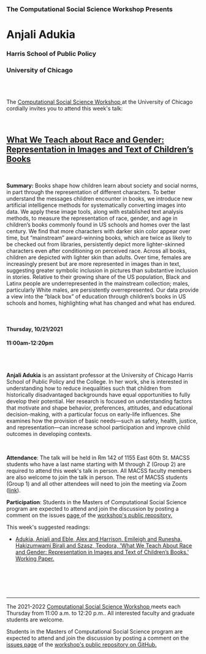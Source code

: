 

<h3 class=pfblock-header> The Computational Social Science Workshop Presents </h3>

<h1 class=pfblock-header3> Anjali Adukia</h1>
<h3 class=pfblock-header3> Harris School of Public Policy </h3>
<h3 class=pfblock-header3> University of Chicago </h3>

<br><br>



<p class=pfblock-header3>The <a href="https://macss.uchicago.edu/content/computation-workshop"> Computational Social Science Workshop </a> at the University of Chicago cordially invites you to attend this week's talk:</p>



<br>

<div class=pfblock-header3>
<h2 class=pfblock-header>
  <a href=https://github.com/uchicago-computation-workshop/Fall2021/tree/master/10-21_Adukia> What We Teach about Race and Gender: Representation in Images and Text of Children’s Books </a>
</h2>

<br>
</div>



<p class=footertext2>

**Summary:** Books shape how children learn about society and social norms, in part through the representation of different characters. To better understand the messages children encounter in books, we introduce new artificial intelligence methods for systematically converting images into data. We apply these image tools, along with established text analysis methods, to measure the representation of race, gender, and age in children’s books commonly found in US schools and homes over the last century. We find that more characters with darker skin color appear over time, but “mainstream” award-winning books, which are twice as likely to be checked out from libraries, persistently depict more lighter-skinned characters even after conditioning on perceived race. Across all books, children are depicted with lighter skin than adults. Over time, females are increasingly present but are more represented in images than in text, suggesting greater symbolic inclusion in pictures than substantive inclusion in stories. Relative to their growing share of the US population, Black and Latinx people are underrepresented in the mainstream collection; males, particularly White males, are persistently overrepresented. Our data provide a view into the “black box” of education through children’s books in US schools and homes, highlighting what has changed and what has endured.


</p>

<br>

<h4 class=pfblock-header3> Thursday, 10/21/2021 </h4>
<h4 class=pfblock-header3> 11:00am-12:20pm </h4>

<br><br>

<p class=footertext2>

**Anjali Adukia** is an assistant professor at the University of Chicago Harris School of Public Policy and the College. In her work, she is interested in understanding how to reduce inequalities such that children from historically disadvantaged backgrounds have equal opportunities to fully develop their potential. Her research is focused on understanding factors that motivate and shape behavior, preferences, attitudes, and educational decision-making, with a particular focus on early-life influences. She examines how the provision of basic needs—such as safety, health, justice, and representation—can increase school participation and improve child outcomes in developing contexts.
</p>

<br>

<p class=footertext2>

**Attendance**: The talk will be held in Rm 142 of 1155 East 60th St. MACSS students who have a last name starting with M through Z (Group 2) are required to attend this week's talk in person. All MACSS faculty members are also welcome to join the talk in person. The rest of MACSS students (Group 1) and all other attendees will need to join the meeting via Zoom ([link](https://uchicago.zoom.us/j/95981728771?pwd=SWdIcmVYeDFINmZpaldkbmsxUmN4dz09)).
</p>

<p class=footertext2>

**Participation**: Students in the Masters of Computational Social Science program are expected to attend and join the discussion by posting a comment on the issues <a href= https://github.com/uchicago-computation-workshop/Fall2021/issues/5> page </a> of the <a href="https://github.com/uchicago-computation-workshop"> workshop's public repository.</a>

This week's suggested readings:

- [ Adukia, Anjali and Eble, Alex and Harrison, Emileigh and Runesha, Hakizumwami Birali and Szasz, Teodora, 'What We Teach About Race and Gender: Representation in Images and Text of Children’s Books.' Working Paper.](https://github.com/uchicago-computation-workshop/Fall2021/blob/master/10-21_Adukia/Paper_Representation_Race_Gender_Books.pdf)


<br>

<br><br>

---

<p class=footertext> The 2021-2022 <a href="https://macss.uchicago.edu/content/computation-workshop"> Computational Social Science Workshop </a> meets each Thursday from 11:00 a.m. to 12:20 p.m.. All interested faculty and graduate students are welcome.</p>



<p class=footertext>Students in the Masters of Computational Social Science program are expected to attend and join the discussion by posting a comment on the <a href=https://github.com/uchicago-computation-workshop/Fall2021/issues/5>issues page</a> of the <a href=https://github.com/uchicago-computation-workshop/Fall2021/tree/master/10-21_Adukia>workshop's public repository on GitHub.</a></p>
